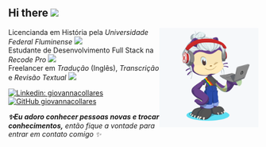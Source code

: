 <h2>Hi there <img src="https://media2.giphy.com/media/fXc70o9YOnocc0j8QO/source.gif" width="40"></h2>

<img align='right' src="octocat.png" width="200">

<p>Licencianda em História pela <em>Universidade Federal Fluminense</em> <img src="https://images-wixmp-ed30a86b8c4ca887773594c2.wixmp.com/f/cf2836cb-5893-4a6c-b156-5a89d94fc721/dcphclj-ef0a915c-8c62-481e-bd8e-a2de4c1e1bb3.gif?token=eyJ0eXAiOiJKV1QiLCJhbGciOiJIUzI1NiJ9.eyJzdWIiOiJ1cm46YXBwOiIsImlzcyI6InVybjphcHA6Iiwib2JqIjpbW3sicGF0aCI6IlwvZlwvY2YyODM2Y2ItNTg5My00YTZjLWIxNTYtNWE4OWQ5NGZjNzIxXC9kY3BoY2xqLWVmMGE5MTVjLThjNjItNDgxZS1iZDhlLWEyZGU0YzFlMWJiMy5naWYifV1dLCJhdWQiOlsidXJuOnNlcnZpY2U6ZmlsZS5kb3dubG9hZCJdfQ.UzrowE4l8wYRKfqT_9Fl9XoU6awu0Fhz0g7iJ3o1J3M" width="30">
</br> Estudante de Desenvolvimento Full Stack na <em>Recode Pro</em> <img src="https://media0.giphy.com/media/LHZyixOnHwDDy/giphy.gif" width="30"> 
</em></br> Freelancer em <em>Tradução</em> (Inglês), <em>Transcrição</em> e <em>Revisão Textual</em> <img src="https://31.media.tumblr.com/tumblr_mdghlnkX3f1qdtfd6o1_400.gif" width="30"></p>

[![Linkedin: giovannacollares](https://img.shields.io/badge/-giovannacollares-blue?style=flat-square&logo=Linkedin&logoColor=white&link=https://www.linkedin.com/in/giovannacollares/)](https://www.linkedin.com/in/giovannacollares/)
[![GitHub giovannacollares](https://img.shields.io/github/followers/giovannacollares?label=follow&style=social)](https://github.com/giovannacollares)




<em><b> ✨Eu adoro conhecer pessoas novas e trocar conhecimentos,</b> então fique a vontade para entrar em contato comigo ✨</em>

